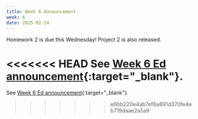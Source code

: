 ```yaml
---
title: Week 6 Announcement
week: 6
date: 2025-02-24
---
```


Homework 2 is due this Wednesday! Project 2 is also released.

<<<<<<< HEAD
See [Week 6 Ed announcement](https://edstem.org/us/courses/74385/discussion/6231833){:target="\_blank"}.
=======
See [Week 6 Ed announcement](https://edstem.org/us/courses/74385/discussion/6231833){:target="\_blank"}.
>>>>>>> e6bb220e4ab7ef6a891d370fe4eb719daae2a5a9
